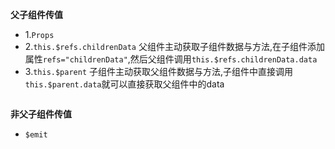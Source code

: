 **父子组件传值**    
- 1.`Props`
- 2.`this.$refs.childrenData` 父组件主动获取子组件数据与方法,在子组件添加属性`refs="childrenData"`,然后父组件调用`this.$refs.childrenData.data`  
- 3.`this.$parent` 子组件主动获取父组件数据与方法,子组件中直接调用`this.$parent.data`就可以直接获取父组件中的data
```JavaScript

```
**非父子组件传值**
- `$emit`